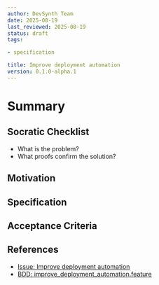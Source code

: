 ```yaml
---
author: DevSynth Team
date: 2025-08-19
last_reviewed: 2025-08-19
status: draft
tags:

- specification

title: Improve deployment automation
version: 0.1.0-alpha.1
---
```


<!--
Required metadata fields:
- author: document author
- date: creation date
- last_reviewed: last review date
- status: draft | review | published
- tags: search keywords
- title: short descriptive name
- version: specification version
-->

# Summary

## Socratic Checklist
- What is the problem?
- What proofs confirm the solution?

## Motivation

## Specification

## Acceptance Criteria

## References

- [Issue: Improve deployment automation](../../issues/Improve-deployment-automation.md)
- [BDD: improve_deployment_automation.feature](../../tests/behavior/features/improve_deployment_automation.feature)

